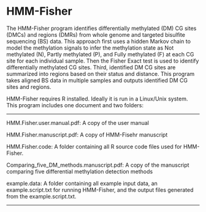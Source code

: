 HMM-Fisher
==========
The HMM-Fisher program identifies differentially methylated (DM) CG sites (DMCs) and regions (DMRs) from whole genome and targeted bisulfite sequencing (BS) data. This approach first uses a hidden Markov chain to model the methylation signals to infer the methylation state as Not methylated (N), Partly methylated (P), and Fully methylated (F) at each CG site for each individual sample. Then the Fisher Exact test is used to identify differentially methylated CG sites. Third, identified DM CG sites are summarized into regions based on their status and distance. This program takes aligned BS data in multiple samples and outputs identified DM CG sites and regions.

HMM-Fisher requires R installed. Ideally it is run in a Linux/Unix system. This program includes one document and two folders:
_____________________________________________________________________________________________________________
HMM.Fisher.user.manual.pdf: A copy of the user manual

HMM.Fisher.manuscript.pdf: A copy of HMM-Fisehr manuscript

HMM.Fisher.code: A folder containing all R source code files used for HMM-Fisher.

Comparing_five_DM_methods.manuscript.pdf: A copy of the manuscript comparing five differential methylation detection methods

example.data: A folder containing all example input data, an example.script.txt for running HMM-Fisher, and the output files generated from the example.script.txt.
_____________________________________________________________________________________________________________
